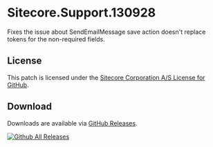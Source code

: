 # Sitecore.Support.130928
Fixes the issue about SendEmailMessage save action doesn't replace tokens for the non-required fields.

## License  
This patch is licensed under the [Sitecore Corporation A/S License for GitHub](https://github.com/sitecoresupport/Sitecore.Support.130928/blob/master/LICENSE).  

## Download  
Downloads are available via [GitHub Releases](https://github.com/sitecoresupport/Sitecore.Support.130928/releases).  

[![Github All Releases](https://img.shields.io/github/downloads/SitecoreSupport/Sitecore.Support.130928/total.svg)](https://github.com/SitecoreSupport/Sitecore.Support.130928/releases)
